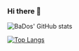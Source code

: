 ### Hi there 👋

![BaDos' GitHub stats](https://github-readme-stats.vercel.app/api?username=BaDos&count_private=true)

[![Top Langs](https://github-readme-stats.vercel.app/api/top-langs/?username=BaDos&langs_count=8&layout=compact)](https://github.com/anuraghazra/github-readme-stats)
